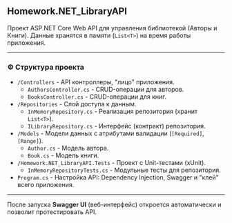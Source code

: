 ## Homework.NET_LibraryAPI

Проект ASP.NET Core Web API для управления библиотекой (Авторы и Книги).
Данные хранятся в памяти (`List<T>`) на время работы приложения.

---

### ⚙️ Структура проекта

* `/Controllers` - API контроллеры, "лицо" приложения.
    * `AuthorsController.cs` - CRUD-операции для авторов.
    * `BooksController.cs` - CRUD-операции для книг.
* `/Repositories` - Слой доступа к данным.
    * `InMemoryRepository.cs` - Реализация репозитория (хранит `List<T>`).
    * `ILibraryRepository.cs` - Интерфейс (контракт) репозитория.
* `/Models` - Модели данных с атрибутами валидации (`[Required]`, `[Range]`).
    * `Author.cs` - Модель автора.
    * `Book.cs` - Модель книги.
* `/Homework.NET_LibraryAPI.Tests` - Проект с Unit-тестами (xUnit).
    * `InMemoryRepositoryTests.cs` - Модульные тесты для репозитория.
* `Program.cs` - Настройка API: Dependency Injection, Swagger и "клей" всего приложения.

---

После запуска **Swagger UI** (веб-интерфейс) откроется автоматически и позволит протестировать API.

